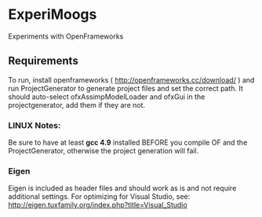 # ExperiMoogs
Experiments with OpenFrameworks

## Requirements
To run, install openframeworks ( http://openframeworks.cc/download/ ) and run ProjectGenerator to generate project files and set the correct path.
It should auto-select ofxAssimpModelLoader and ofxGui in the projectgenerator, add them if they are not.

### LINUX Notes:
Be sure to have at least **gcc 4.9** installed BEFORE you compile OF and the ProjectGenerator, otherwise the project generation will fail.

### Eigen
Eigen is included as header files and should work as is and not require additional settings.
For optimizing for Visual Studio, see: http://eigen.tuxfamily.org/index.php?title=Visual_Studio
